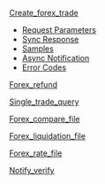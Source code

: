 

<a href=".md">Create_forex_trade</a>
* <a href=".md">Request Parameters</a>
* <a href=".md">Sync Response</a>
* <a href=".md">Samples</a>
* <a href=".md">Async Notification</a>
* <a href=".md">Error Codes</a>

<a href=".md">Forex_refund</a>

<a href=".md">Single_trade_query</a>

<a href=".md">Forex_compare_file</a>

<a href=".md">Forex_liquidation_file</a>

<a href=".md">Forex_rate_file</a>

<a href=".md">Notify_verify</a>

